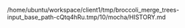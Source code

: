 /home/ubuntu/workspace/client1/tmp/broccoli_merge_trees-input_base_path-cQtq4hRu.tmp/10/mocha/HISTORY.md